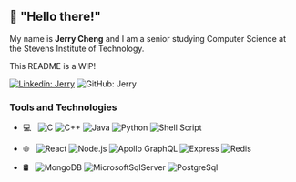 ## 👋 "Hello there!" 

My name is **Jerry Cheng** and I am a senior studying Computer Science at the Stevens Institute of Technology.

This README is a WIP!

[![Linkedin: Jerry](https://img.shields.io/badge/-Jerry_Cheng-blue?style=flat-square&logo=Linkedin&logoColor=white&link=https://www.linkedin.com/in/jerry-t-cheng//)](https://www.linkedin.com/in/jerry-t-cheng//)
![GitHub: Jerry](https://img.shields.io/github/followers/Jerrytd579?style=social)


### Tools and Technologies
<!-- ![React](https://img.shields.io/badge/-ReactJs-61DAFB?logo=react&logoColor=white&style=for-the-badge) -->
<!--     ![React](https://img.shields.io/badge/-ReactJs-61DAFB?logo=react&logoColor=white&style=plastic) -->
- 💻 &nbsp;
![C](https://img.shields.io/badge/-c-A8B9CC?logo=c&logoColor=white&style=for-the-badge)
![C++](https://img.shields.io/badge/c++-%2300599C.svg?style=for-the-badge&logo=c%2B%2B&logoColor=white)
![Java](https://img.shields.io/badge/java-%23ED8B00.svg?style=for-the-badge&logo=java&logoColor=white)
![Python](https://img.shields.io/badge/python-3670A0?style=for-the-badge&logo=python&logoColor=ffdd54)
![Shell Script](https://img.shields.io/badge/shell_script-%23121011.svg?style=for-the-badge&logo=gnu-bash&logoColor=white)

- 🌐 &nbsp;
![React](https://img.shields.io/static/v1?style=for-the-badge&message=React&color=222222&logo=React&logoColor=61DAFB&label=)
![Node.js](https://img.shields.io/static/v1?style=for-the-badge&message=Node.js&color=339933&logo=Node.js&logoColor=FFFFFF&label=)
![Apollo GraphQL](https://img.shields.io/static/v1?style=for-the-badge&message=Apollo+GraphQL&color=311C87&logo=Apollo+GraphQL&logoColor=FFFFFF&label=)
![Express](https://img.shields.io/static/v1?style=for-the-badge&message=Express&color=000000&logo=Express&logoColor=FFFFFF&label=)
![Redis](https://img.shields.io/static/v1?style=for-the-badge&message=Redis&color=DC382D&logo=Redis&logoColor=FFFFFF&label=)
      
- 🛢 &nbsp;
![MongoDB](https://img.shields.io/static/v1?style=for-the-badge&message=MongoDB&color=47A248&logo=MongoDB&logoColor=FFFFFF&label=)
![MicrosoftSqlServer](https://img.shields.io/static/v1?style=for-the-badge&message=Microsoft%20SQL%20Server&color=CC2927&logo=MicrosoftSqlServer&logoColor=FFFFFF&label=)
![PostgreSql](https://img.shields.io/static/v1?style=for-the-badge&message=PostgreSQL&color=4169E1&logo=PostgreSql&logoColor=FFFFFF&label=)
<!---
Jerrytd579/Jerrytd579 is a ✨ special ✨ repository because its `README.md` (this file) appears on your GitHub profile.
You can click the Preview link to take a look at your changes.
--->
